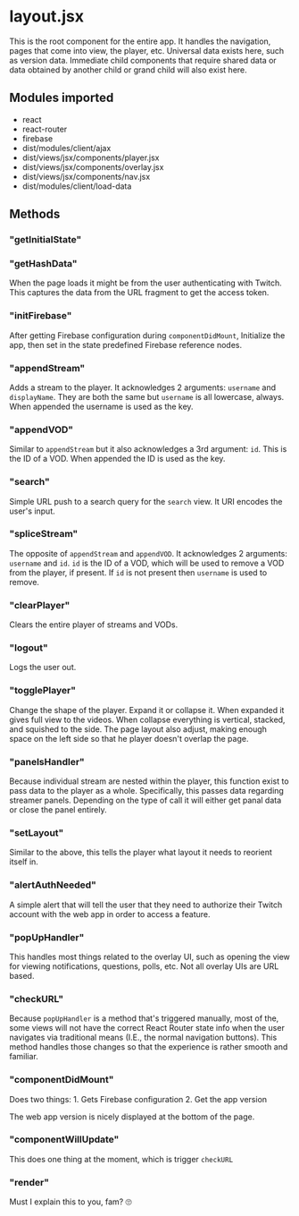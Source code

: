 # layout.jsx

This is the root component for the entire app. It handles the navigation, pages that come into view, the player, etc.
Universal data exists here, such as version data. Immediate child components that require shared data or data obtained by another child or grand child will also exist here.

## Modules imported
- react
- react-router
- firebase
- dist/modules/client/ajax
- dist/views/jsx/components/player.jsx
- dist/views/jsx/components/overlay.jsx
- dist/views/jsx/components/nav.jsx
- dist/modules/client/load-data


## Methods
### "getInitialState"
### "getHashData"
  When the page loads it might be from the user authenticating with Twitch. This captures the data from the URL fragment to get the access token.
### "initFirebase"
  After getting Firebase configuration during `componentDidMount`, Initialize the app, then set in the state predefined Firebase reference nodes.
### "appendStream"
  Adds a stream to the player. It acknowledges 2 arguments: `username` and `displayName`. They are both the same but `username` is all lowercase, always. When appended the username is used as the key.
### "appendVOD"
  Similar to `appendStream` but it also acknowledges a 3rd argument: `id`. This is the ID of a VOD. When appended the ID is used as the key.
### "search"
  Simple URL push to a search query for the `search` view. It URI encodes the user's input.
### "spliceStream"
  The opposite of `appendStream` and `appendVOD`. It acknowledges 2 arguments: `username` and `id`. `id` is the ID of a VOD, which will be used to remove a VOD from the player, if present. If `id` is not present then `username` is used to remove.
### "clearPlayer"
  Clears the entire player of streams and VODs.
### "logout"
  Logs the user out.
### "togglePlayer"
  Change the shape of the player. Expand it or collapse it. When expanded it gives full view to the videos. When collapse everything is vertical, stacked, and squished to the side. The page layout also adjust, making enough space on the left side so that he player doesn't overlap the page.
### "panelsHandler"
  Because individual stream are nested within the player, this function exist to pass data to the player as a whole. Specifically, this passes data regarding streamer panels. Depending on the type of call it will either get panal data or close the panel entirely.
### "setLayout"
  Similar to the above, this tells the player what layout it needs to reorient itself in.
### "alertAuthNeeded"
  A simple alert that will tell the user that they need to authorize their Twitch account with the web app in order to access a feature.
### "popUpHandler"
  This handles most things related to the overlay UI, such as opening the view for viewing notifications, questions, polls, etc. Not all overlay UIs are URL based.
### "checkURL"
  Because `popUpHandler` is a method that's triggered manually, most of the, some views will not have the correct React Router state info when the user navigates via traditional means (I.E., the normal navigation buttons). This method handles those changes so that the experience is rather smooth and familiar.
### "componentDidMount"
  Does two things:
    1. Gets Firebase configuration
    2. Get the app version

  The web app version is nicely displayed at the bottom of the page.
### "componentWillUpdate"
  This does one thing at the moment, which is trigger `checkURL`
### "render"
  Must I explain this to you, fam? 🙄
